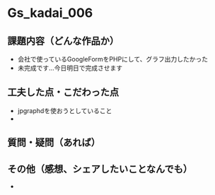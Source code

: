 # Gs_kadai_006

## 課題内容（どんな作品か） 
- 会社で使っているGoogleFormをPHPにして、グラフ出力したかった
- 未完成です…今日明日で完成させます

## 工夫した点・こだわった点
- jpgraphdを使おうとしていること
- 
## 質問・疑問（あれば）

## その他（感想、シェアしたいことなんでも）
- 
